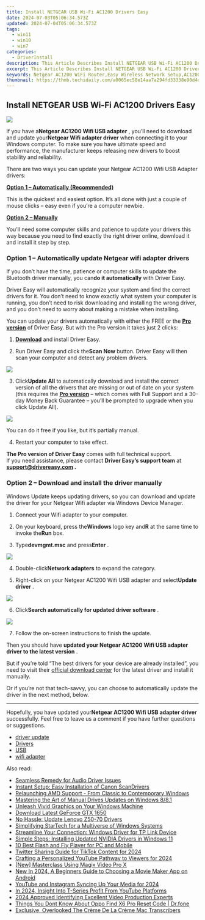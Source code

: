 ```yaml
---
title: Install NETGEAR USB Wi-Fi AC1200 Drivers Easy
date: 2024-07-03T05:06:34.573Z
updated: 2024-07-04T05:06:34.573Z
tags:
  - win11
  - win10
  - win7
categories:
  - DriverInstall
description: This Article Describes Install NETGEAR USB Wi-Fi AC1200 Drivers Easy
excerpt: This Article Describes Install NETGEAR USB Wi-Fi AC1200 Drivers Easy
keywords: Netgear AC1200 WiFi Router,Easy Wireless Network Setup,AC1200 WiFi Router Installation Guide,Wireless Networking Device Setup,Router Installation Tutorial,Netgear Wireless Router Configuration,Easy WiFi Network Setup for AC1200 Routers
thumbnail: https://thmb.techidaily.com/a0065ec58e14aa7a294fd33338e90d4d15fa577ac0b3dd7d4dd7c6264c50f140.jpg
---
```


## Install NETGEAR USB Wi-Fi AC1200 Drivers Easy

![](https://images.drivereasy.com/wp-content/uploads/2020/12/header-a6100-3-4rt-photo-large.png)

 If you have a**Netgear AC1200 Wifi USB adapter** , you’ll need to download and update your**Netgear Wifi adapter driver** when connecting it to your Windows computer. To make sure you have ultimate speed and performance, the manufacturer keeps releasing new drivers to boost stability and reliability.

 There are two ways you can update your Netgear AC1200 Wifi USB Adapter drivers:

[**Option 1 – Automatically (Recommended)**](#method2)

 This is the quickest and easiest option. It’s all done with just a couple of mouse clicks – easy even if you’re a computer newbie.

[**Option 2 – Manually**](#method1)

 You’ll need some computer skills and patience to update your drivers this way because you need to find exactly the right driver online, download it and install it step by step.

### Option 1 – Automatically update Netgear wifi adapter drivers

 If you don’t have the time, patience or computer skills to update the Bluetooth driver manually, you can**do it automatically** with Driver Easy.

 Driver Easy will automatically recognize your system and find the correct drivers for it. You don’t need to know exactly what system your computer is running, you don’t need to risk downloading and installing the wrong driver, and you don’t need to worry about making a mistake when installing.

 You can update your drivers automatically with either the FREE or the **[Pro version](https://tools.techidaily.com/drivereasy/download/)**  of Driver Easy. But with the Pro version it takes just 2 clicks:

 1) **[Download](https://tools.techidaily.com/drivereasy/download/)**  and install Driver Easy.

 2) Run Driver Easy and click the**Scan Now** button. Driver Easy will then scan your computer and detect any problem drivers.

![](https://images.drivereasy.com/wp-content/uploads/2020/11/Scan-now.jpg)

 3) Click**Update All** to automatically download and install the correct version of all the drivers that are missing or out of date on your system (this requires the **[Pro version](https://tools.techidaily.com/drivereasy/download/)**  – which comes with Full Support and a 30-day Money Back Guarantee – you’ll be prompted to upgrade when you click Update All).

![](https://images.drivereasy.com/wp-content/uploads/2020/12/update.jpg)

 You can do it free if you like, but it’s partially manual.

4) Restart your computer to take effect.

**The Pro version of Driver Easy** comes with full technical support.  
 If you need assistance, please contact **Driver Easy’s support team** at **[support@drivereasy.com](mailto:support@drivereasy.com) .**

### Option 2 – Download and install the driver manually

 Windows Update keeps updating drivers, so you can download and update the driver for your Netgear Wifi adapter via Windows Device Manager.

1) Connect your Wifi adapter to your computer.

2) On your keyboard, press the**Windows** logo key and**R** at the same time to invoke the**Run** box.

3) Type**devmgmt.msc** and press**Enter** .

![](https://images.drivereasy.com/wp-content/uploads/2020/12/Device-Manager.jpg)

 4) Double-click**Network adapters** to expand the category.

 5) Right-click on your Netgear AC1200 Wifi USB adapter and select**Update driver** .

![](https://images.drivereasy.com/wp-content/uploads/2020/12/Netgear.jpg)

 6) Click**Search automatically for updated driver software** .

![](https://images.drivereasy.com/wp-content/uploads/2020/12/auto.jpg)

7) Follow the on-screen instructions to finish the update.

 Then you should have **updated your Netgear AC1200 Wifi USB adapter driver to the latest version** .

 But if you’re told “The best drivers for your device are already installed”, you need to visit their [official download center](https://www.netgear.com/support/product/A6150.aspx) for the latest driver and install it manually.

 Or if you’re not that tech-savvy, you can choose to automatically update the driver in the next method, below.

---

 Hopefully, you have updated your**Netgear AC1200 Wifi USB adapter** **driver** successfully. Feel free to leave us a comment if you have further questions or suggestions.

* [driver update](https://store.drivereasy.com/order/cart.php?PRODS=4731822&QTY=1&AFFILIATE=108875)
* [Drivers](https://tools.techidaily.com/drivereasy/download/)
* [USB](https://store.drivereasy.com/order/cart.php?PRODS=4731822&QTY=1&AFFILIATE=108875)
* [wifi adapter](https://tools.techidaily.com/drivereasy/download/)

<ins class="adsbygoogle"
     style="display:block"
     data-ad-format="autorelaxed"
     data-ad-client="ca-pub-7571918770474297"
     data-ad-slot="1223367746"></ins>



<ins class="adsbygoogle"
     style="display:block"
     data-ad-client="ca-pub-7571918770474297"
     data-ad-slot="8358498916"
     data-ad-format="auto"
     data-full-width-responsive="true"></ins>

<span class="atpl-alsoreadstyle">Also read:</span>
<div><ul>
<li><a href="https://driver-install.techidaily.com/seamless-remedy-for-audio-driver-issues/"><u>Seamless Remedy for Audio Driver Issues</u></a></li>
<li><a href="https://driver-install.techidaily.com/instant-setup-easy-installation-of-canon-scandrivers/"><u>Instant Setup: Easy Installation of Canon ScanDrivers</u></a></li>
<li><a href="https://driver-install.techidaily.com/relaunching-amd-support-from-classic-to-contemporary-windows/"><u>Relaunching AMD Support - From Classic to Contemporary Windows</u></a></li>
<li><a href="https://driver-install.techidaily.com/mastering-the-art-of-manual-drives-updates-on-windows-881/"><u>Mastering the Art of Manual Drives Updates on Windows 8/8.1</u></a></li>
<li><a href="https://driver-install.techidaily.com/unleash-vivid-graphics-on-your-windows-machine/"><u>Unleash Vivid Graphics on Your Windows Machine</u></a></li>
<li><a href="https://driver-install.techidaily.com/download-latest-geforce-gtx-1650/"><u>Download Latest GeForce GTX 1650</u></a></li>
<li><a href="https://driver-install.techidaily.com/no-hassle-update-lenovo-z50-70-drivers/"><u>No Hassle: Update Lenovo Z50-70 Drivers</u></a></li>
<li><a href="https://driver-install.techidaily.com/simplifying-startech-for-a-multiverse-of-windows-systems/"><u>Simplifying StarTech for a Multiverse of Windows Systems</u></a></li>
<li><a href="https://driver-install.techidaily.com/streamline-your-connection-windows-driver-for-tp-link-device/"><u>Streamline Your Connection: Windows Driver for TP Link Device</u></a></li>
<li><a href="https://driver-install.techidaily.com/simple-steps-installing-updated-nvidia-drivers-in-windows-11/"><u>Simple Steps: Installing Updated NVIDIA Drivers in Windows 11</u></a></li>
<li><a href="https://extra-resources.techidaily.com/10-best-flash-and-fly-player-for-pc-and-mobile/"><u>10 Best Flash and Fly Player for PC and Mobile</u></a></li>
<li><a href="https://twitter-videos.techidaily.com/twitter-sharing-guide-for-tiktok-content-for-2024/"><u>Twitter Sharing Guide for TikTok Content for 2024</u></a></li>
<li><a href="https://youtube-clips.techidaily.com/crafting-a-personalized-youtube-pathway-to-viewers-for-2024/"><u>Crafting a Personalized YouTube Pathway to Viewers for 2024</u></a></li>
<li><a href="https://vp-tips.techidaily.com/new-masterclass-using-magix-video-pro-x/"><u>[New] Masterclass  Using Magix Video Pro X</u></a></li>
<li><a href="https://ai-video-tools.techidaily.com/new-in-2024-a-beginners-guide-to-choosing-a-movie-maker-app-on-android/"><u>New In 2024, A Beginners Guide to Choosing a Movie Maker App on Android</u></a></li>
<li><a href="https://facebook-record-videos.techidaily.com/youtube-and-instagram-syncing-up-your-media-for-2024/"><u>YouTube and Instagram  Syncing Up Your Media for 2024</u></a></li>
<li><a href="https://youtube-stream.techidaily.com/in-2024-insight-into-t-series-profit-from-youtube-platforms/"><u>In 2024, Insight Into T-Series Profit From YouTube Platforms</u></a></li>
<li><a href="https://article-knowledge.techidaily.com/2024-approved-identifying-excellent-video-production-experts/"><u>2024 Approved  Identifying Excellent Video Production Experts</u></a></li>
<li><a href="https://techidaily.com/things-you-dont-know-about-oppo-find-x6-pro-reset-code-drfone-by-drfone-reset-android-reset-android/"><u>Things You Dont Know About Oppo Find X6 Pro Reset Code | Dr.fone</u></a></li>
<li><a href="https://vp-tips.techidaily.com/exclusive-overlooked-the-creme-de-la-creme-mac-transcribers/"><u>Exclusive, Overlooked  The Crème De La Crème Mac Transcribers</u></a></li>
</ul></div>
